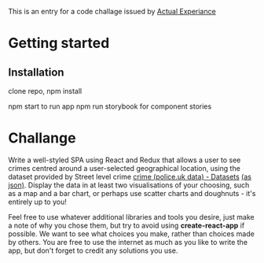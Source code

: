 This is an entry for a code challage issued by [Actual Experiance](https://www.actual-experience.com//)

# Getting started

## Installation

clone repo, npm install

npm start to run app
npm run storybook for component stories

# Challange

Write a well-styled SPA using React and Redux that allows a user to see crimes centred around a user-selected geographical location, using the dataset provided by Street level crime [crime (police.uk data) - Datasets](https://data.gov.uk/dataset/bb2c3b16-6719-4e00-ae75-48dd462cb915/street-level-crime-police-uk-data) [(as json)](https://data.police.uk/docs/method/crimes-at-location/). Display the data in at least two visualisations of your choosing, such as a map and a bar chart, or perhaps use scatter charts and doughnuts - it's entirely up to you!

Feel free to use whatever additional libraries and tools you desire, just make a note of why you chose them, but try to avoid using **create-react-app** if possible. We want to see what choices you make, rather than choices made by others. You are free to use the internet as much as you like to write the app, but don't forget to credit any solutions you use.
